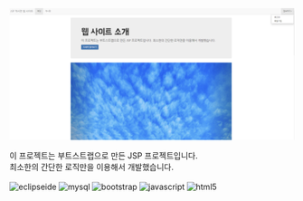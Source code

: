 ![Alt text](WebContent/IMG/개인_프로젝트.png)

이 프로젝트는 부트스트랩으로 만든 JSP 프로젝트입니다. <br>
최소한의 간단한 로직만을 이용해서 개발했습니다.
</br>
</br>
![eclipseide](https://img.shields.io/badge/eclipseide-444444?style=for-the-badge&logo=eclipseide&logoColor=#525C86)
![mysql](https://img.shields.io/badge/mysql-ffffff?style=for-the-badge&logo=mysql)
![bootstrap](https://img.shields.io/badge/bootstrap-444444?style=for-the-badge&logo=bootstrap)
![javascript](https://img.shields.io/badge/javascript-ffffff?style=for-the-badge&logo=javascript)
![html5](https://img.shields.io/badge/html5-444444?style=for-the-badge&logo=html5)
